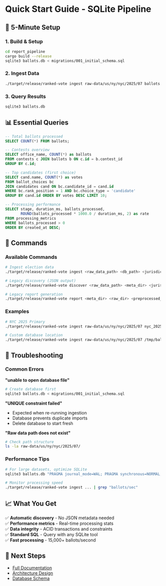 # Quick Start Guide - SQLite Pipeline

## 🚀 5-Minute Setup

### 1. Build & Setup
```bash
cd report_pipeline
cargo build --release
sqlite3 ballots.db < migrations/001_initial_schema.sql
```

### 2. Ingest Data
```bash
./target/release/ranked-vote ingest raw-data/us/ny/nyc/2025/07 ballots.db us/ny/nyc 2025/07
```

### 3. Query Results
```bash
sqlite3 ballots.db
```

## 📊 Essential Queries

```sql
-- Total ballots processed
SELECT COUNT(*) FROM ballots;

-- Contests overview
SELECT office_name, COUNT(*) as ballots 
FROM contests c JOIN ballots b ON c.id = b.contest_id 
GROUP BY c.id;

-- Top candidates (first choice)
SELECT cand.name, COUNT(*) as votes
FROM ballot_choices bc
JOIN candidates cand ON bc.candidate_id = cand.id
WHERE bc.rank_position = 1 AND bc.choice_type = 'candidate'
GROUP BY cand.id ORDER BY votes DESC LIMIT 10;

-- Processing performance
SELECT stage, duration_ms, ballots_processed,
       ROUND(ballots_processed * 1000.0 / duration_ms, 2) as rate
FROM processing_metrics 
WHERE ballots_processed > 0
ORDER BY created_at DESC;
```

## 🔧 Commands

### Available Commands
```bash
# Ingest election data
./target/release/ranked-vote ingest <raw_data_path> <db_path> <jurisdiction> <election>

# Legacy discovery (JSON output)
./target/release/ranked-vote discover <raw_data_path> <meta_dir> <jurisdiction> <election>

# Legacy report generation
./target/release/ranked-vote report <meta_dir> <raw_dir> <preprocessed_dir> <report_dir>
```

### Examples
```bash
# NYC 2025 Primary
./target/release/ranked-vote ingest raw-data/us/ny/nyc/2025/07 nyc_2025.db us/ny/nyc 2025/07

# Custom database location
./target/release/ranked-vote ingest raw-data/us/ny/nyc/2025/07 /tmp/ballots.db us/ny/nyc 2025/07
```

## 🐛 Troubleshooting

### Common Errors

**"unable to open database file"**
```bash
# Create database first
sqlite3 ballots.db < migrations/001_initial_schema.sql
```

**"UNIQUE constraint failed"**
- Expected when re-running ingestion
- Database prevents duplicate imports
- Delete database to start fresh

**"Raw data path does not exist"**
```bash
# Check path structure
ls -la raw-data/us/ny/nyc/2025/07/
```

### Performance Tips

```bash
# For large datasets, optimize SQLite
sqlite3 ballots.db "PRAGMA journal_mode=WAL; PRAGMA synchronous=NORMAL;"

# Monitor processing speed
./target/release/ranked-vote ingest ... | grep "ballots/sec"
```

## 📈 What You Get

✅ **Automatic discovery** - No JSON metadata needed  
✅ **Performance metrics** - Real-time processing stats  
✅ **Data integrity** - ACID transactions and constraints  
✅ **Standard SQL** - Query with any SQLite tool  
✅ **Fast processing** - 15,000+ ballots/second  

## 🔗 Next Steps

- [Full Documentation](README.md)
- [Architecture Design](../PIPELINE_REDESIGN.md)
- [Database Schema](migrations/001_initial_schema.sql)
